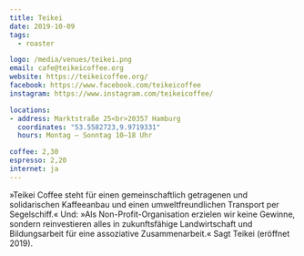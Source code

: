 ```yaml
---
title: Teikei
date: 2019-10-09
tags:
  - roaster

logo: /media/venues/teikei.png
email: cafe@teikeicoffee.org
website: https://teikeicoffee.org/
facebook: https://www.facebook.com/teikeicoffee
instagram: https://www.instagram.com/teikeicoffee/

locations:
- address: Marktstraße 25<br>20357 Hamburg
  coordinates: "53.5582723,9.9719331"
  hours: Montag – Sonntag 10–18 Uhr

coffee: 2,30
espresso: 2,20
internet: ja
---
```


»Teikei Coffee steht für einen gemeinschaftlich getragenen und solidarischen Kaffeeanbau und einen umweltfreundlichen Transport per Segelschiff.« Und: »Als Non-Profit-Organisation erzielen wir keine Gewinne, sondern reinvestieren alles in zukunftsfähige Landwirtschaft und Bildungsarbeit für eine assoziative Zusammenarbeit.« Sagt Teikei (eröffnet 2019).